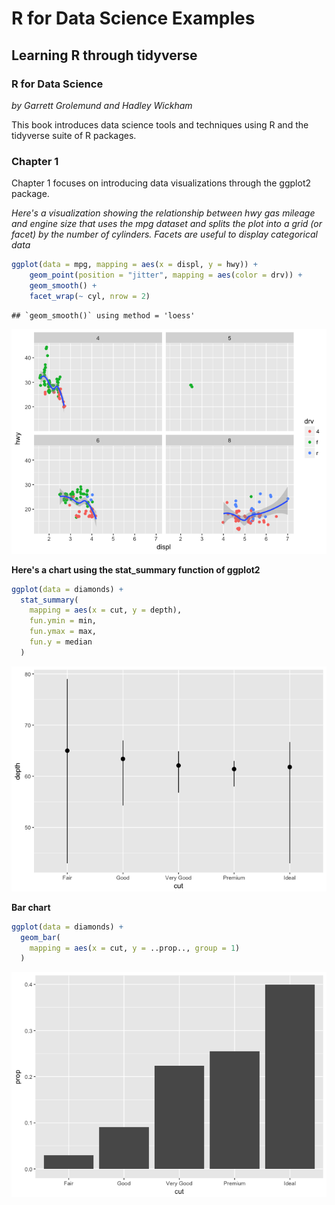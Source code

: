 R for Data Science Examples
================

Learning R through tidyverse
----------------------------

### R for Data Science

*by Garrett Grolemund and Hadley Wickham*

This book introduces data science tools and techniques using R and the tidyverse suite of R packages.

### Chapter 1

Chapter 1 focuses on introducing data visualizations through the ggplot2 package.

*Here's a visualization showing the relationship between hwy gas mileage and engine size that uses the mpg dataset and splits the plot into a grid (or facet) by the number of cylinders. Facets are useful to display categorical data*

``` r
ggplot(data = mpg, mapping = aes(x = displ, y = hwy)) +
    geom_point(position = "jitter", mapping = aes(color = drv)) +
    geom_smooth() +
    facet_wrap(~ cyl, nrow = 2)
```

    ## `geom_smooth()` using method = 'loess'

![](README_files/figure-markdown_github/unnamed-chunk-1-1.png)

**Here's a chart using the stat\_summary function of ggplot2**

``` r
ggplot(data = diamonds) +
  stat_summary(
    mapping = aes(x = cut, y = depth),
    fun.ymin = min,
    fun.ymax = max,
    fun.y = median
  )
```

![](README_files/figure-markdown_github/unnamed-chunk-2-1.png)

**Bar chart**

``` r
ggplot(data = diamonds) +
  geom_bar(
    mapping = aes(x = cut, y = ..prop.., group = 1)
  )
```

![](README_files/figure-markdown_github/unnamed-chunk-3-1.png)
